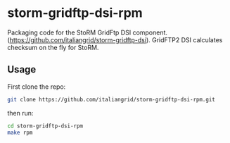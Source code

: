 storm-gridftp-dsi-rpm
=====================

Packaging code for the StoRM GridFtp DSI component. (https://github.com/italiangrid/storm-gridftp-dsi).
GridFTP2 DSI calculates checksum on the fly for StoRM.

## Usage

First clone the repo:

```bash
git clone https://github.com/italiangrid/storm-gridftp-dsi-rpm.git
```

then run:

```bash
cd storm-gridftp-dsi-rpm
make rpm

